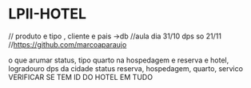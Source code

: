 # LPII-HOTEL
// produto e tipo , cliente e pais ->db
//aula dia 31/10 dps so 21/11
//https://github.com/marcoaparaujo

o que arumar
status, tipo quarto na hospedagem e reserva e hotel, logradouro dps da cidade
status reserva, hospedagem, quarto, servico
VERIFICAR SE TEM ID DO HOTEL EM TUDO
